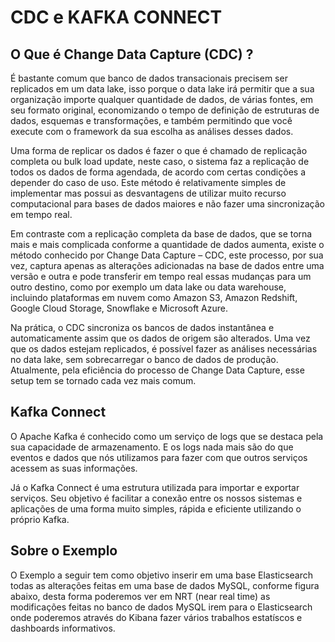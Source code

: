 # CDC e KAFKA CONNECT

## O Que é Change Data Capture (CDC) ?
É bastante comum que banco de dados transacionais precisem ser replicados em um data lake, isso porque o data lake irá permitir que a sua organização importe qualquer quantidade de dados, de várias fontes, em seu formato original, economizando o tempo de definição de estruturas de dados, esquemas e transformações, e também permitindo que você execute com o framework da sua escolha as análises desses dados.

Uma forma de replicar os dados é fazer o que é chamado de replicação completa ou bulk load update, neste caso, o sistema faz a replicação de todos os dados de forma agendada, de acordo com certas condições a depender do caso de uso. Este método é relativamente simples de implementar mas possui as desvantagens de utilizar muito recurso computacional para bases de dados maiores e não fazer uma sincronização em tempo real.

Em contraste com a replicação completa da base de dados, que se torna mais e mais complicada conforme a quantidade de dados aumenta, existe o método conhecido por Change Data Capture – CDC, este processo, por sua vez, captura apenas as alterações adicionadas na base de dados entre uma versão e outra e pode transferir em tempo real essas mudanças para um outro destino, como por exemplo um data lake ou data warehouse, incluindo plataformas em nuvem como Amazon S3, Amazon Redshift, Google Cloud Storage, Snowflake e Microsoft Azure.

Na prática, o CDC sincroniza os bancos de dados instantânea e automaticamente assim que os dados de origem são alterados. Uma vez que os dados estejam replicados, é possível fazer as análises necessárias no data lake, sem sobrecarregar o banco de dados de produção. Atualmente, pela eficiência do processo de Change Data Capture, esse setup tem se tornado cada vez mais comum.

## Kafka Connect

O Apache Kafka é conhecido como um serviço de logs que se destaca pela sua capacidade de armazenamento. E os logs nada mais são do que eventos e dados que nós utilizamos para fazer com que outros serviços acessem as suas informações.

Já o Kafka Connect é uma estrutura utilizada para importar e exportar serviços. Seu objetivo é facilitar a conexão entre os nossos sistemas e aplicações de uma forma muito simples, rápida e eficiente utilizando o próprio Kafka.

## Sobre o Exemplo

O Exemplo a seguir tem como objetivo inserir em uma base Elasticsearch todas as alterações feitas em uma base de dados MySQL, conforme figura abaixo, desta forma poderemos ver em NRT (near real time) as modificações feitas no banco de dados MySQL irem para o Elasticsearch onde poderemos através do Kibana fazer vários trabalhos estatíscos e dashboards informativos.  